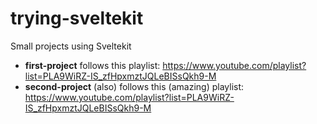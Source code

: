 # trying-sveltekit
Small projects using Sveltekit 

- <b>first-project</b> follows this playlist: https://www.youtube.com/playlist?list=PLA9WiRZ-IS_zfHpxmztJQLeBISsQkh9-M 
- <b>second-project</b> (also) follows this (amazing) playlist: https://www.youtube.com/playlist?list=PLA9WiRZ-IS_zfHpxmztJQLeBISsQkh9-M 
